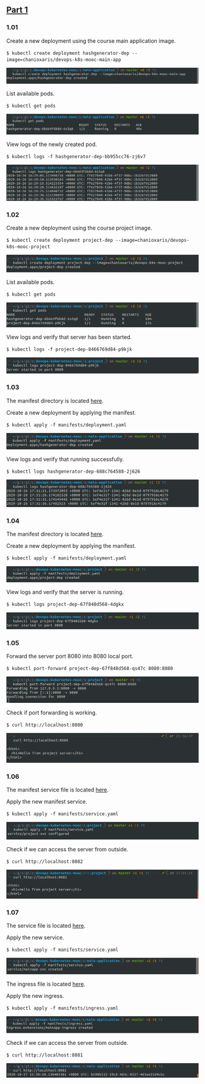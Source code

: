 ## [Part 1](https://devopswithkubernetes.com/part-1)

### 1.01

Create a new deployment using the course main application image.

`$ kubectl create deployment hashgenerator-dep --image=chanioxaris/devops-k8s-mooc-main-app`

![screenshot](1.01/img/1.01_create_deployment.png)

List available pods.

`$ kubectl get pods`

![screenshot](1.01/img/1.01_list_pods.png)

View logs of the newly created pod.

`$ kubectl logs -f hashgenerator-dep-bb955cc76-zj6v7`

![screenshot](1.01/img/1.01_log_pod.png)

### 1.02

Create a new deployment using the course project image.

`$ kubectl create deployment project-dep --image=chanioxaris/devops-k8s-mooc-project`

![screenshot](1.02/img/1.02_create_deployment.png)

List available pods.

`$ kubectl get pods`

![screenshot](1.02/img/1.02_list_pods.png)

View logs and verify that server has been started.

`$ kubectl logs -f project-dep-8466769d84-p9kjk`

![screenshot](1.02/img/1.02_log_pod.png)

### 1.03

The manifest directory is located [here](../src/main-application/manifests).

Create a new deployment by applying the manifest.

`$ kubectl apply -f manifests/deployment.yaml`

![screenshot](1.03/img/1.03_apply_manifest.png)

View logs and verify that running successfully.

`$ kubectl logs hashgenerator-dep-688c764588-2j626`

![screenshot](1.03/img/1.03_log_pod.png)

### 1.04

The manifest directory is located [here](../src/project/manifests).

Create a new deployment by applying the manifest.

`$ kubectl apply -f manifests/deployment.yaml`

![screenshot](1.04/img/1.04_apply_manifest.png)

View logs and verify that the server is running.

`$ kubectl logs project-dep-67f848d568-4dgkx`

![screenshot](1.04/img/1.04_log_pod.png)

### 1.05

Forward the server port 8080 into 8080 local port.

`$ kubectl port-forward project-dep-67f848d568-qs47c 8080:8080`

![screenshot](1.05/img/1.05_port_forward.png)

Check if port forwarding is working.

`$ curl http://localhost:8080`

![screenshot](1.05/img/1.05_curl.png)

### 1.06

The manifest service file is located [here](../src/project/manifests/service.yaml).

Apply the new manifest service.

`$ kubectl apply -f manifests/service.yaml`

![screenshot](1.06/img/1.06_apply_service.png)

Check if we can access the server from outside.

`$ curl http://localhost:8082`

![screenshot](1.06/img/1.06_curl.png)

### 1.07

The service file is located [here](../src/main-application/manifests/service.yaml).

Apply the new service.

`$ kubectl apply -f manifests/service.yaml`

![screenshot](1.07/img/1.07_apply_service.png)

The ingress file is located [here](../src/main-application/manifests/ingress.yaml).

Apply the new ingress.

`$ kubectl apply -f manifests/ingress.yaml`

![screenshot](1.07/img/1.07_apply_ingress.png)

Check if we can access the server from outside.

`$ curl http://localhost:8081`

![screenshot](1.07/img/1.07_curl.png)
